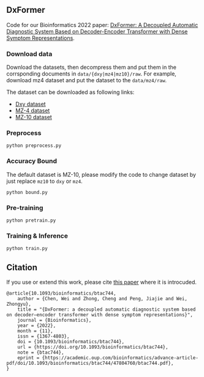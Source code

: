 ## DxFormer

Code for our Bioinformatics 2022 paper: [DxFormer: A Decoupled Automatic Diagnostic System Based on Decoder-Encoder Transformer with Dense Symptom Representations](https://academic.oup.com/bioinformatics/advance-article/doi/10.1093/bioinformatics/btac744/6835407). 
### Download data

Download the datasets, then decompress them and put them in the corrsponding documents in  `data/{dxy|mz4|mz10}/raw`. For example, download mz4 dataset and put the dataset to the `data/mz4/raw`. 

The dataset can be downloaded as following links:

- [Dxy dataset](https://github.com/HCPLab-SYSU/Medical_DS)
- [MZ-4 dataset](http://www.sdspeople.fudan.edu.cn/zywei/data/acl2018-mds.zip)
- [MZ-10 dataset](https://github.com/lemuria-wchen/imcs21)

### Preprocess

```shell
python preprocess.py
```

### Accuracy Bound

The default dataset is MZ-10, please modify the code to change dataset by just replace `mz10` to `dxy` or `mz4`. 

```shell
python bound.py
```

### Pre-training

```
python pretrain.py
```

### Training & Inference

```
python train.py
```
## Citation

If you use or extend this work, please cite [this paper](https://academic.oup.com/bioinformatics/advance-article/doi/10.1093/bioinformatics/btac744/6835407) where it is introcuded. 

```
@article{10.1093/bioinformatics/btac744,
    author = {Chen, Wei and Zhong, Cheng and Peng, Jiajie and Wei, Zhongyu},
    title = "{DxFormer: a decoupled automatic diagnostic system based on decoder–encoder transformer with dense symptom representations}",
    journal = {Bioinformatics},
    year = {2022},
    month = {11},
    issn = {1367-4803},
    doi = {10.1093/bioinformatics/btac744},
    url = {https://doi.org/10.1093/bioinformatics/btac744},
    note = {btac744},
    eprint = {https://academic.oup.com/bioinformatics/advance-article-pdf/doi/10.1093/bioinformatics/btac744/47804760/btac744.pdf},
}
```

